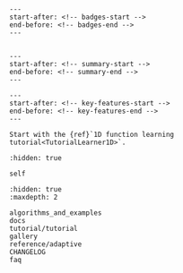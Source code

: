 ```{include} README.md
---
start-after: <!-- badges-start -->
end-before: <!-- badges-end -->
---
```

```{include} logo.md
```

```{include} README.md
---
start-after: <!-- summary-start -->
end-before: <!-- summary-end -->
---
```

```{include} README.md
---
start-after: <!-- key-features-start -->
end-before: <!-- key-features-end -->
---
```

```{tip}
Start with the {ref}`1D function learning tutorial<TutorialLearner1D>`.
```

```{toctree}
:hidden: true

self
```

```{toctree}
:hidden: true
:maxdepth: 2

algorithms_and_examples
docs
tutorial/tutorial
gallery
reference/adaptive
CHANGELOG
faq
```
